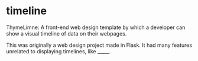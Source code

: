 # timeline
ThymeLimne: A front-end web design template by which a developer can show a visual timeline of data on their webpages.

This was originally a web design project made in Flask. It had many features unrelated to displaying timelines, like _____.
